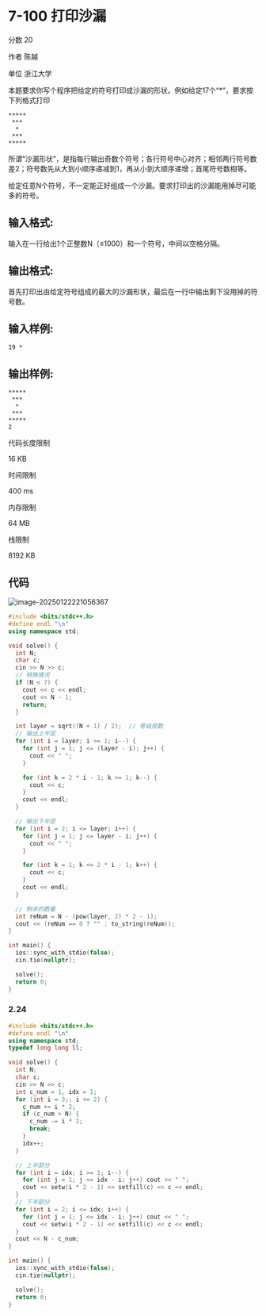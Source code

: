 # **7-100 打印沙漏**

分数 20

作者 陈越

单位 浙江大学

本题要求你写个程序把给定的符号打印成沙漏的形状。例如给定17个“*”，要求按下列格式打印

```
*****
 ***
  *
 ***
*****
```

所谓“沙漏形状”，是指每行输出奇数个符号；各行符号中心对齐；相邻两行符号数差2；符号数先从大到小顺序递减到1，再从小到大顺序递增；首尾符号数相等。

给定任意N个符号，不一定能正好组成一个沙漏。要求打印出的沙漏能用掉尽可能多的符号。

## 输入格式:

输入在一行给出1个正整数N（≤1000）和一个符号，中间以空格分隔。

## 输出格式:

首先打印出由给定符号组成的最大的沙漏形状，最后在一行中输出剩下没用掉的符号数。

## 输入样例:

```in
19 *
```

## 输出样例:

```out
*****
 ***
  *
 ***
*****
2
```

代码长度限制

16 KB

时间限制

400 ms

内存限制

64 MB

栈限制

8192 KB

## 代码

![image-20250122221056367](https://gitee.com/chen-houchao/images/raw/master/202501222210398.png)

```cpp
#include <bits/stdc++.h>
#define endl "\n"
using namespace std;

void solve() {
  int N;
  char c;
  cin >> N >> c;
  // 特殊情况
  if (N < 7) {
    cout << c << endl;
    cout << N - 1;
    return;
  }

  int layer = sqrt((N + 1) / 2);  // 等级层数
  // 输出上半层
  for (int i = layer; i >= 1; i--) {
    for (int j = 1; j <= (layer - i); j++) {
      cout << " ";
    }

    for (int k = 2 * i - 1; k >= 1; k--) {
      cout << c;
    }
    cout << endl;
  }

  // 输出下半层
  for (int i = 2; i <= layer; i++) {
    for (int j = 1; j <= layer - i; j++) {
      cout << " ";
    }

    for (int k = 1; k <= 2 * i - 1; k++) {
      cout << c;
    }
    cout << endl;
  }

  // 剩余的数量
  int reNum = N - (pow(layer, 2) * 2 - 1);
  cout << (reNum == 0 ? "" : to_string(reNum));
}

int main() {
  ios::sync_with_stdio(false);
  cin.tie(nullptr);

  solve();
  return 0;
}
```

### 2.24

```cpp
#include <bits/stdc++.h>
#define endl "\n"
using namespace std;
typedef long long ll;

void solve() {
  int N;
  char c;
  cin >> N >> c;
  int c_num = 1, idx = 1;
  for (int i = 3;; i += 2) {
    c_num += i * 2;
    if (c_num > N) {
      c_num -= i * 2;
      break;
    }
    idx++;
  }

  // 上半部分
  for (int i = idx; i >= 1; i--) {
    for (int j = 1; j <= idx - i; j++) cout << " ";
    cout << setw(i * 2 - 1) << setfill(c) << c << endl;
  }
  // 下半部分
  for (int i = 2; i <= idx; i++) {
    for (int j = 1; j <= idx - i; j++) cout << " ";
    cout << setw(i * 2 - 1) << setfill(c) << c << endl;
  }
  cout << N - c_num;
}

int main() {
  ios::sync_with_stdio(false);
  cin.tie(nullptr);

  solve();
  return 0;
}
```

